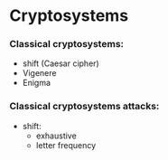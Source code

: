 # Cryptosystems

### Classical cryptosystems:
* shift (Caesar cipher)
* Vigenere
* Enigma

### Classical cryptosystems attacks:
* shift:
  * exhaustive
  * letter frequency
